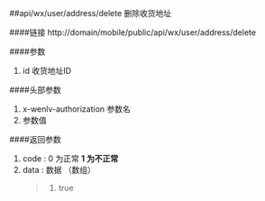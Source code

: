 ##api/wx/user/address/delete  删除收货地址

####链接
     http://domain/mobile/public/api/wx/user/address/delete

####参数
1. id  收货地址ID

####头部参数
1. x-wenlv-authorization     参数名
2.    参数值

####返回参数
1. code : 0 为正常   **1 为不正常**
2. data  : 数据 （数组）
    > 1. true
